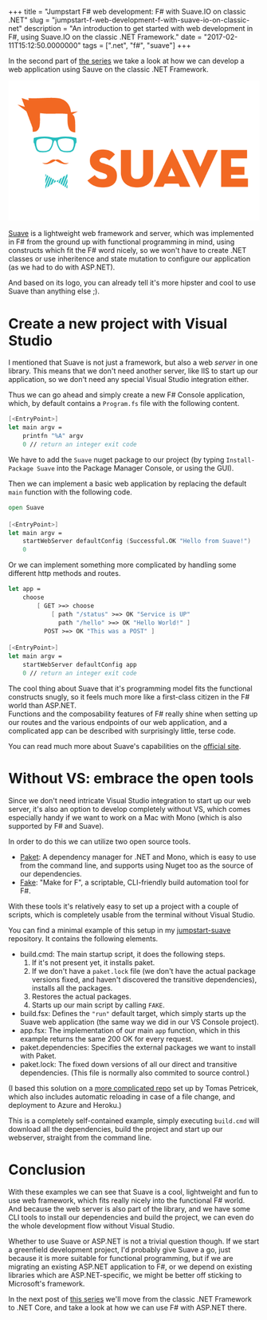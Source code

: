 +++
title = "Jumpstart F# web development: F# with Suave.IO on classic .NET"
slug = "jumpstart-f-web-development-f-with-suave-io-on-classic-net"
description = "An introduction to get started with web development in F#, using Suave.IO on the classic .NET Framework."
date = "2017-02-11T15:12:50.0000000"
tags = [".net", "f#", "suave"]
+++

In the second part of [the series](/series-jumpstart-f-web-development) we take a look at how we can develop a web application using Sauve on the classic .NET Framework.

![Suave logo](/images/2017/02/suave-logo.png)

[Suave](https://suave.io/) is a lightweight web framework and server, which was implemented in F# from the ground up with functional programming in mind, using constructs which fit the F# word nicely, so we won't have to create .NET classes or use inheritence and state mutation to configure our application (as we had to do with ASP.NET).

And based on its logo, you can already tell it's more hipster and cool to use Suave than anything else ;).

# Create a new project with Visual Studio

I mentioned that Suave is not just a framework, but also a web *server* in one library. This means that we don't need another server, like IIS to start up our application, so we don't need any special Visual Studio integration either.

Thus we can go ahead and simply create a new F# Console application, which, by default contains a `Program.fs` file with the following content.

```fsharp
[<EntryPoint>]
let main argv =
    printfn "%A" argv
    0 // return an integer exit code
```

We have to add the `Suave` nuget package to our project (by typing `Install-Package Suave` into the Package Manager Console, or using the GUI).

Then we can implement a basic web application by replacing the default `main` function with the following code.

```fsharp
open Suave

[<EntryPoint>]
let main argv = 
    startWebServer defaultConfig (Successful.OK "Hello from Suave!")
    0
```

Or we can implement something more complicated by handling some different http methods and routes.

```fsharp
let app =
    choose
        [ GET >=> choose
            [ path "/status" >=> OK "Service is UP"
              path "/hello" >=> OK "Hello World!" ]
          POST >=> OK "This was a POST" ]

[<EntryPoint>]
let main argv = 
    startWebServer defaultConfig app
    0 // return an integer exit code
```

The cool thing about Suave that it's programming model fits the functional constructs snugly, so it feels much more like a first-class citizen in the F# world than ASP.NET.  
Functions and the composability features of F# really shine when setting up our routes and the various endpoints of our web application, and a complicated app can be described with surprisingly little, terse code.

You can read much more about Suave's capabilities on the [official site](https://suave.io/).

# Without VS: embrace the open tools

Since we don't need intricate Visual Studio integration to start up our web server, it's also an option to develop completely without VS, which comes especially handy if we want to work on a Mac with Mono (which is also supported by F# and Suave).

In order to do this we can utilize two open source tools.

 - [Paket](https://fsprojects.github.io/Paket/): A dependency manager for .NET and Mono, which is easy to use from the command line, and supports using Nuget too as the source of our dependencies.
 - [Fake](http://fsharp.github.io/FAKE/): "Make for F", a scriptable, CLI-friendly build automation tool for F#.

With these tools it's relatively easy to set up a project with a couple of scripts, which is completely usable from the terminal without Visual Studio.

You can find a minimal example of this setup in my [jumpstart-suave](https://github.com/markvincze/jumpstart-suave) repository. It contains the following elements.

 - build.cmd: The main startup script, it does the following steps.
    1. If it's not present yet, it installs paket.
    2. If we don't have a `paket.lock` file (we don't have the actual package versions fixed, and haven't discovered the transitive dependencies), installs all the packages.
    3. Restores the actual packages.
    4. Starts up our main script by calling `FAKE`.
 - build.fsx: Defines the `"run"` default target, which simply starts up the Suave web application (the same way we did in our VS Console project).
 - app.fsx: The implementation of our main `app` function, which in this example returns the same 200 OK for every request.
 - paket.dependencies: Specifies the external packages we want to install with Paket.
 - paket.lock: The fixed down versions of all our direct and transitive dependencies. (This file is normally also commited to source control.)

(I based this solution on a [more complicated repo](https://github.com/tpetricek/suave-xplat-gettingstarted) set up by Tomas Petricek, which also includes automatic reloading in case of a file change, and deployment to Azure and Heroku.)

This is a completely self-contained example, simply executing `build.cmd` will download all the dependencies, build the project and start up our webserver, straight from the command line.

# Conclusion

With these examples we can see that Suave is a cool, lightweight and fun to use web framework, which fits really nicely into the functional F# world. And because the web server is also part of the library, and we have some CLI tools to install our dependencies and build the project, we can even do the whole development flow without Visual Studio.

Whether to use Suave or ASP.NET is not a trivial question though. If we start a greenfield development project, I'd probably give Suave a go, just because it is more suitable for functional programming, but if we are migrating an existing ASP.NET application to F#, or we depend on existing libraries which are ASP.NET-specific, we might be better off sticking to Microsoft's framework.

In the next post of [this series](/series-jumpstart-f-web-development) we'll move from the classic .NET Framework to .NET Core, and take a look at how we can use F# with ASP.NET there.
